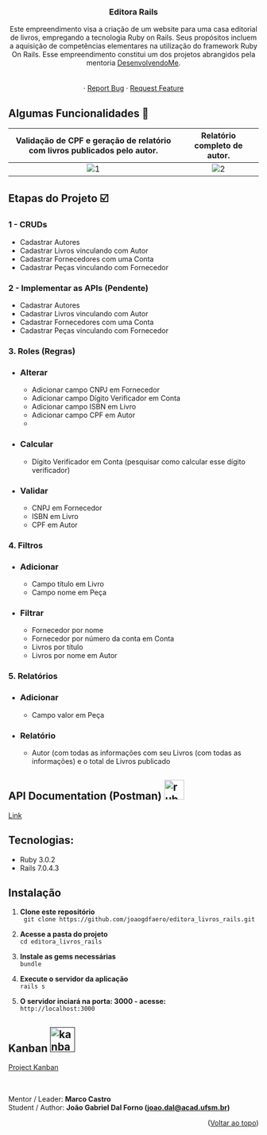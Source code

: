 
<h3 align="center">Editora Rails</h3>

  <p align="center">
    Este empreendimento visa a criação de um website para uma casa editorial de livros, empregando a tecnologia Ruby on Rails. Seus propósitos incluem a aquisição de competências elementares na utilização do framework Ruby On Rails. Esse empreendimento constitui um dos projetos abrangidos pela mentoria <a href="https://hotmart.com/pt-br/marketplace/produtos/desenvolvendome/S43742208Q">DesenvolvendoMe</a>.
    <br />
    <br />
    <br />
    ·
    <a href="https://github.com/Hegnon/editora_de_livros_rails/issues">Report Bug</a>
    ·
    <a href="https://github.com/Hegnon/editora_de_livros_rails/issues">Request Feature</a>
  </p>
</div>


<!-- ABOUT THE PROJECT -->
## Algumas Funcionalidades :iphone:
Validação de CPF e geração de relatório com livros publicados pelo autor.            |  Relatório completo de autor. 
:-------------------------:|:-------------------------:
![1](https://vimeo.com/manage/videos/863364843/4d07426bba)  |  ![2](https://videoapi-muybridge.vimeocdn.com/animated-thumbnails/image/90f20ef2-992a-4d6b-896e-7c36c13700dc.gif?ClientID=vimeo-core-prod&Date=1694472198&Signature=5ce73fb50bcc3c5a993fea4ec9f5c366202fe4a6)

## Etapas do Projeto :ballot_box_with_check:
### 1 - CRUDs
- Cadastrar Autores
- Cadastrar Livros vinculando com Autor
- Cadastrar Fornecedores com uma Conta
- Cadastrar Peças vinculando com Fornecedor

### 2 - Implementar as APIs (Pendente)
- Cadastrar Autores
- Cadastrar Livros vinculando com Autor
- Cadastrar Fornecedores com uma Conta
- Cadastrar Peças vinculando com Fornecedor

### 3. Roles (Regras)
- ### Alterar
  - Adicionar campo CNPJ em Fornecedor
  - Adicionar campo Dígito Verificador em Conta
  - Adicionar campo ISBN em Livro
  - Adicionar campo CPF em Autor
  - 
- ### Calcular
  - Dígito Verificador em Conta (pesquisar como calcular esse dígito verificador)

- ### Validar
  - CNPJ em Fornecedor
  - ISBN em Livro
  - CPF em Autor


### 4. Filtros
- ### Adicionar
  - Campo título em Livro
  - Campo nome em Peça

- ### Filtrar
  - Fornecedor por nome
  - Fornecedor por número da conta em Conta
  - Livros por título
  - Livros por nome em Autor

### 5. Relatórios
- ### Adicionar
  - Campo valor em Peça
- ### Relatório
  - Autor (com todas as informações com seu Livros (com todas as informações) e o total de Livros publicado
</font>


## API Documentation (Postman) <a href="https://stackshare.io/postman" target="_blank"><img src="https://github.com/kilianpaquier/devicon/blob/dbea53e8f43aa502e0d35d595729ecd86db87f62/icons/postman/postman-plain.svg" alt="ruby" width="40" height="40" /></a> 

[Link](https://documenter.getpostman.com/view/24543977/2s8YsnXwCV) 

## Tecnologias:
* Ruby 3.0.2
* Rails 7.0.4.3

## Instalação
1. **Clone este repositório**  
` git clone https://github.com/joaogdfaero/editora_livros_rails.git`

2. **Acesse a pasta do projeto**  
` cd editora_livros_rails `

3. **Instale as gems necessárias**  
` bundle `

4. **Execute o servidor da aplicação**  
` rails s `

5. **O servidor inciará na porta: 3000 - acesse:**    
` http://localhost:3000 `

## Kanban <a href="" target="_blank"><img src="https://github.com/joaogdfaero/editora_livros_rails/blob/main/images/kanban.png" alt="kanban" width="50" height="50" /></a> 

[Project Kanban](https://github.com/users/joaogdfaero/projects/6)

##
<br>Mentor / Leader: <strong>Marco Castro</strong>
<br>Student / Author: <strong>João Gabriel Dal Forno (joao.dal@acad.ufsm.br)</strong>

<p align="right">(<a href="#readme-top">Voltar ao topo</a>)</p>
